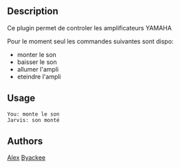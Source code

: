 <!---
IMPORTANT
=========
This README.md is displayed in the WebStore as well as within Jarvis app
Please do not change the structure of this file
Fill-in Description, Usage & Author sections
Make sure to rename the [en] folder into the language code your plugin is written in (ex: fr, es, de, it...)
For multi-language plugin:
- clone the language directory and translate commands/functions.sh
- optionally write the Description / Usage sections in several languages
-->
## Description
Ce plugin permet de controler les amplificateurs YAMAHA

Pour le moment seul les commandes suivantes sont dispo:
- monter le son
- baisser le son
- allumer l'ampli
- eteindre l'ampli

## Usage
```
You: monte le son
Jarvis: son monté
```

## Authors
[Alex](https://github.com/alexylem)
[Byackee](https://github.com/byackee)
